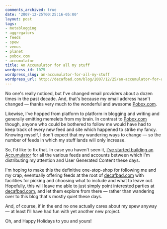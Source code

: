 ```yaml
---
comments_archived: true
date: '2007-12-25T00:25:16-05:00'
layout: post
tags:
- metablogging
- aggregators
- feeds
- spew
- venus
- planet
- pobox.com
- accumulator
title: An Accumulator for all my stuff
wordpress_id: 1075
wordpress_slug: an-accumulator-for-all-my-stuff
wordpress_url: http://decafbad.com/blog/2007/12/25/an-accumulator-for-all-my-stuff
---
```

No one's really noticed, but I've changed email providers about a dozen times in the past decade.  And, that's because my email address hasn't changed — thanks very much to the wonderful and awesome <a href="http://pobox.com/">Pobox.com</a>.

Likewise, I've hopped from platform to platform in blogging and writing and generally emitting memelets from my brain.  In contrast to <a href="http://pobox.com/">Pobox.com</a> though, anyone who could be bothered to follow me would have had to keep track of every new feed and site which happened to strike my fancy.  Knowing myself, I don't expect that my wandering ways to change — so the number of feeds in which my stuff lands will only increase.

So, I'd like to fix that.  In case you haven't seen it, <a href="http://decafbad.com/accum/">I've started building an Accumulator</a> for all the various feeds and accounts between which I'm distributing my attention and User Generated Content these days.

I'm hoping to make this the definitive one-stop-shop for following me and my crap, eventually offering feeds at the root of <a href="http://decafbad.com/">decafbad.com</a> with facilities for picking and choosing what to include and what to leave out.  Hopefully, this will leave me able to just simply point interested parties at <a href="http://decafbad.com/">decafbad.com</a>, and let them explore from there — rather than wandering over to this blog that's mostly quiet these days.

And, of course, if in the end no one actually cares about my spew anyway — at least I'll have had fun with yet another new project.

Oh, and Happy Holidays to you and yours!
